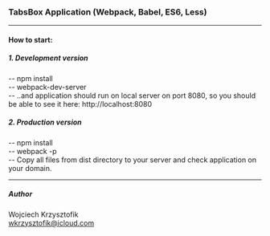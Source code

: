 ### TabsBox Application (Webpack, Babel, ES6, Less)
***

#### How to start:
##### 1. Development version
-- npm install  
-- webpack-dev-server  
-- ..and application should run on local server on port 8080, so you should be able to see it here: http://localhost:8080  

##### 2. Production version
-- npm install  
-- webpack -p  
-- Copy all files from dist directory to your server and check application on your domain.

***
##### Author  
Wojciech Krzysztofik  
wkrzysztofik@icloud.com  
